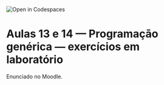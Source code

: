 ![Open in Codespaces](https://classroom.github.com/assets/open-in-codespaces-abfff4d4e15f9e1bd8274d9a39a0befe03a0632bb0f153d0ec72ff541cedbe34.svg)
# Aulas 13 e 14 — Programação genérica — exercícios em laboratório

Enunciado no Moodle.
